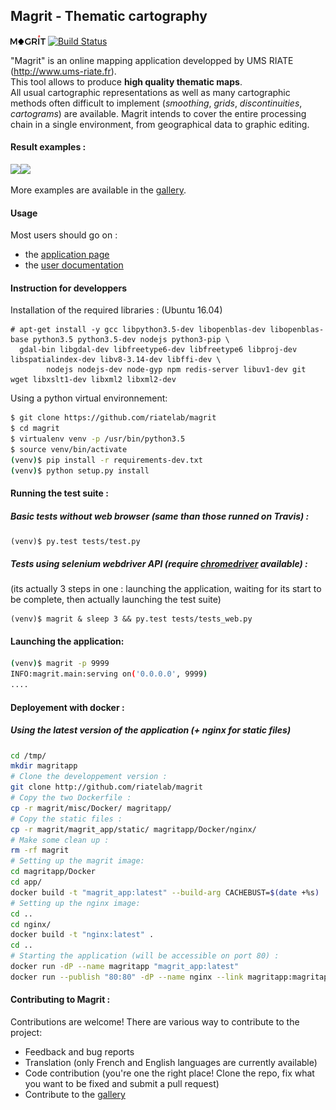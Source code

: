 ## Magrit - Thematic cartography

![png](magrit_app/static/img/logo_magrit2.png)
[![Build Status](https://travis-ci.org/mthh/magrit.svg?branch=master)](https://travis-ci.org/mthh/magrit)

"Magrit" is an online mapping application developped by UMS RIATE (http://www.ums-riate.fr).  
This tool allows to produce **high quality thematic maps**.   
All usual cartographic representations as well as many cartographic methods often difficult to implement (*smoothing*, *grids*, *discontinuities*, *cartograms*) are available.      Magrit intends to cover the entire processing chain in a single environment, from geographical data to graphic editing.

#### Result examples :

<p><img src="https://magrit.hypotheses.org/files/2017/02/worldpop.png" height="250"/><img src="https://magrit.hypotheses.org/files/2017/02/smoothed2.png" height="250"/></p>


More examples are available in the [gallery](http://magrit.hypotheses.org/galerie).

#### Usage

Most users should go on :
- the [application page](http://magrit.cnrs.fr)
- the [user documentation](http://magrit.cnrs.fr/docs/)


#### Instruction for developpers
Installation of the required libraries :
(Ubuntu 16.04)
```
# apt-get install -y gcc libpython3.5-dev libopenblas-dev libopenblas-base python3.5 python3.5-dev nodejs python3-pip \
  gdal-bin libgdal-dev libfreetype6-dev libfreetype6 libproj-dev libspatialindex-dev libv8-3.14-dev libffi-dev \
        nodejs nodejs-dev node-gyp npm redis-server libuv1-dev git wget libxslt1-dev libxml2 libxml2-dev
```

Using a python virtual environnement:

```bash
$ git clone https://github.com/riatelab/magrit
$ cd magrit
$ virtualenv venv -p /usr/bin/python3.5
$ source venv/bin/activate
(venv)$ pip install -r requirements-dev.txt
(venv)$ python setup.py install
```
#### Running the test suite :
##### Basic tests without web browser (same than those runned on Travis) :
```
(venv)$ py.test tests/test.py
```

##### Tests using selenium webdriver API (require [chromedriver](https://sites.google.com/a/chromium.org/chromedriver/downloads) available) :
(its actually 3 steps in one : launching the application, waiting for its start to be complete, then actually launching the test suite)
```
(venv)$ magrit & sleep 3 && py.test tests/tests_web.py
```

#### Launching the application:
```bash
(venv)$ magrit -p 9999
INFO:magrit.main:serving on('0.0.0.0', 9999)
....
```

#### Deployement with docker :
##### Using the latest version of the application (+ nginx for static files)

```` bash
cd /tmp/
mkdir magritapp
# Clone the developpement version :
git clone http://github.com/riatelab/magrit
# Copy the two Dockerfile :
cp -r magrit/misc/Docker/ magritapp/
# Copy the static files :
cp -r magrit/magrit_app/static/ magritapp/Docker/nginx/
# Make some clean up :
rm -rf magrit
# Setting up the magrit image:
cd magritapp/Docker
cd app/
docker build -t "magrit_app:latest" --build-arg CACHEBUST=$(date +%s) .
# Setting up the nginx image:
cd ..
cd nginx/
docker build -t "nginx:latest" .
cd ..
# Starting the application (will be accessible on port 80) :
docker run -dP --name magritapp "magrit_app:latest"
docker run --publish "80:80" -dP --name nginx --link magritapp:magritapp nginx
````


#### Contributing to Magrit :
Contributions are welcome! There are various way to contribute to the project:
- Feedback and bug reports
- Translation (only French and English languages are currently available)
- Code contribution (you're one the right place! Clone the repo, fix what you want to be fixed and submit a pull request)
- Contribute to the [gallery](http://magrit.hypotheses.org/galerie)
